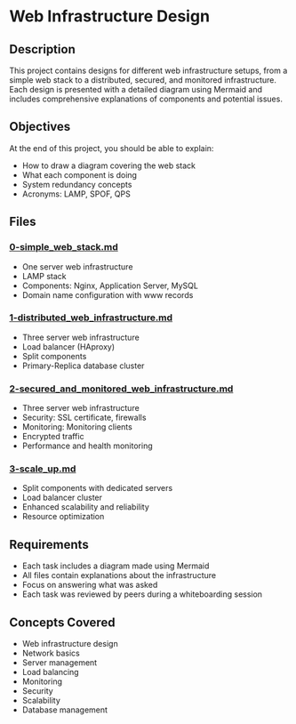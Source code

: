 # Web Infrastructure Design

## Description
This project contains designs for different web infrastructure setups, from a simple web stack to a distributed, secured, and monitored infrastructure. Each design is presented with a detailed diagram using Mermaid and includes comprehensive explanations of components and potential issues.

## Objectives
At the end of this project, you should be able to explain:
- How to draw a diagram covering the web stack
- What each component is doing
- System redundancy concepts
- Acronyms: LAMP, SPOF, QPS

## Files

### [0-simple_web_stack.md](0-simple_web_stack.md)
- One server web infrastructure
- LAMP stack
- Components: Nginx, Application Server, MySQL
- Domain name configuration with www records

### [1-distributed_web_infrastructure.md](1-distributed_web_infrastructure.md)
- Three server web infrastructure
- Load balancer (HAproxy)
- Split components
- Primary-Replica database cluster

### [2-secured_and_monitored_web_infrastructure.md](2-secured_and_monitored_web_infrastructure.md)
- Three server web infrastructure
- Security: SSL certificate, firewalls
- Monitoring: Monitoring clients
- Encrypted traffic
- Performance and health monitoring

### [3-scale_up.md](3-scale_up.md)
- Split components with dedicated servers
- Load balancer cluster
- Enhanced scalability and reliability
- Resource optimization

## Requirements
- Each task includes a diagram made using Mermaid
- All files contain explanations about the infrastructure
- Focus on answering what was asked
- Each task was reviewed by peers during a whiteboarding session

## Concepts Covered
- Web infrastructure design
- Network basics
- Server management
- Load balancing
- Monitoring
- Security
- Scalability
- Database management